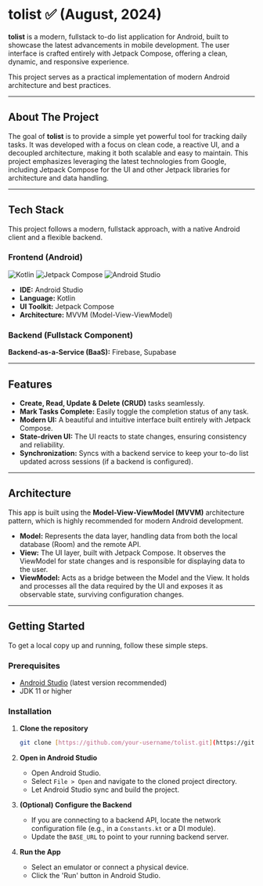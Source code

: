 # tolist ✅ (August, 2024)

**tolist** is a modern, fullstack to-do list application for Android, built to showcase the latest advancements in mobile development. The user interface is crafted entirely with Jetpack Compose, offering a clean, dynamic, and responsive experience.

This project serves as a practical implementation of modern Android architecture and best practices.

---

## About The Project

The goal of **tolist** is to provide a simple yet powerful tool for tracking daily tasks. It was developed with a focus on clean code, a reactive UI, and a decoupled architecture, making it both scalable and easy to maintain. This project emphasizes leveraging the latest technologies from Google, including Jetpack Compose for the UI and other Jetpack libraries for architecture and data handling.

---

## Tech Stack

This project follows a modern, fullstack approach, with a native Android client and a flexible backend.

### **Frontend (Android)**
![Kotlin](https://img.shields.io/badge/kotlin-%237F52FF.svg?style=for-the-badge&logo=kotlin&logoColor=white)
![Jetpack Compose](https://img.shields.io/badge/Jetpack%20Compose-000?style=for-the-badge&logo=jetpackcompose&logoColor=4285F4)
![Android Studio](https://img.shields.io/badge/Android%20Studio-3DDC84.svg?style=for-the-badge&logo=android-studio&logoColor=white)

* **IDE:** Android Studio
* **Language:** Kotlin
* **UI Toolkit:** Jetpack Compose
* **Architecture:** MVVM (Model-View-ViewModel)

### **Backend (Fullstack Component)**

**Backend-as-a-Service (BaaS):** Firebase, Supabase

---

## Features

* **Create, Read, Update & Delete (CRUD)** tasks seamlessly.
* **Mark Tasks Complete:** Easily toggle the completion status of any task.
* **Modern UI:** A beautiful and intuitive interface built entirely with Jetpack Compose.
* **State-driven UI:** The UI reacts to state changes, ensuring consistency and reliability.
* **Synchronization:** Syncs with a backend service to keep your to-do list updated across sessions (if a backend is configured).

---

## Architecture

This app is built using the **Model-View-ViewModel (MVVM)** architecture pattern, which is highly recommended for modern Android development.

* **Model:** Represents the data layer, handling data from both the local database (Room) and the remote API.
* **View:** The UI layer, built with Jetpack Compose. It observes the ViewModel for state changes and is responsible for displaying data to the user.
* **ViewModel:** Acts as a bridge between the Model and the View. It holds and processes all the data required by the UI and exposes it as observable state, surviving configuration changes.

---

## Getting Started

To get a local copy up and running, follow these simple steps.

### **Prerequisites**

* [Android Studio](https://developer.android.com/studio) (latest version recommended)
* JDK 11 or higher

### **Installation**

1.  **Clone the repository**
    ```sh
    git clone [https://github.com/your-username/tolist.git](https://github.com/your-username/tolist.git)
    ```

2.  **Open in Android Studio**
    * Open Android Studio.
    * Select `File > Open` and navigate to the cloned project directory.
    * Let Android Studio sync and build the project.

3.  **(Optional) Configure the Backend**
    * If you are connecting to a backend API, locate the network configuration file (e.g., in a `Constants.kt` or a DI module).
    * Update the `BASE_URL` to point to your running backend server.

4.  **Run the App**
    * Select an emulator or connect a physical device.
    * Click the 'Run' button in Android Studio.

